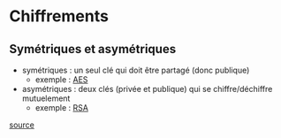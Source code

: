 Chiffrements 
============

Symétriques et asymétriques
----------------------------------------

* symétriques : un seul clé qui doit être partagé (donc publique)
  * exemple : [AES](https://fr.wikipedia.org/wiki/Advanced_Encryption_Standard)
* asymétriques : deux clés (privée et publique) qui se chiffre/déchiffre mutuelement
  * exemple : [RSA](https://fr.wikipedia.org/wiki/Chiffrement_RSA)

[source](http://www.kitpages.fr/fr/cms/93/chiffrements-symetriques-et-asymetriques)
